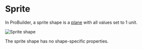 # Sprite
In ProBuilder, a sprite shape is a [plane](Plane.md) with all values set to 1 unit. 

![Sprite shape](images/shape-tool_sprite.png)

The sprite shape has no shape-specific properties.

